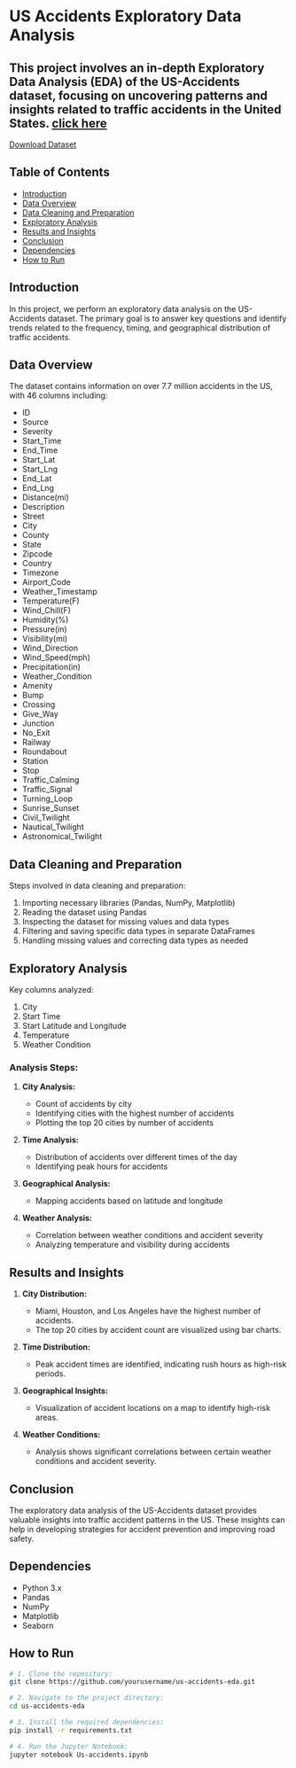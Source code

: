 # US Accidents Exploratory Data Analysis

This project involves an in-depth Exploratory Data Analysis (EDA) of the US-Accidents dataset, focusing on uncovering patterns and insights related to traffic accidents in the United States.
[click here](Us_accidents.ipynb)
------------------------------------
[Download Dataset]([Us_accidents.ipynb](https://www.kaggle.com/datasets/sobhanmoosavi/us-accidents))


## Table of Contents

- [Introduction](#introduction)
- [Data Overview](#data-overview)
- [Data Cleaning and Preparation](#data-cleaning-and-preparation)
- [Exploratory Analysis](#exploratory-analysis)
- [Results and Insights](#results-and-insights)
- [Conclusion](#conclusion)
- [Dependencies](#dependencies)
- [How to Run](#how-to-run)

## Introduction

In this project, we perform an exploratory data analysis on the US-Accidents dataset. The primary goal is to answer key questions and identify trends related to the frequency, timing, and geographical distribution of traffic accidents.

## Data Overview

The dataset contains information on over 7.7 million accidents in the US, with 46 columns including:

- ID
- Source
- Severity
- Start_Time
- End_Time
- Start_Lat
- Start_Lng
- End_Lat
- End_Lng
- Distance(mi)
- Description
- Street
- City
- County
- State
- Zipcode
- Country
- Timezone
- Airport_Code
- Weather_Timestamp
- Temperature(F)
- Wind_Chill(F)
- Humidity(%)
- Pressure(in)
- Visibility(mi)
- Wind_Direction
- Wind_Speed(mph)
- Precipitation(in)
- Weather_Condition
- Amenity
- Bump
- Crossing
- Give_Way
- Junction
- No_Exit
- Railway
- Roundabout
- Station
- Stop
- Traffic_Calming
- Traffic_Signal
- Turning_Loop
- Sunrise_Sunset
- Civil_Twilight
- Nautical_Twilight
- Astronomical_Twilight

## Data Cleaning and Preparation

Steps involved in data cleaning and preparation:

1. Importing necessary libraries (Pandas, NumPy, Matplotlib)
2. Reading the dataset using Pandas
3. Inspecting the dataset for missing values and data types
4. Filtering and saving specific data types in separate DataFrames
5. Handling missing values and correcting data types as needed

## Exploratory Analysis

Key columns analyzed:

1. City
2. Start Time
3. Start Latitude and Longitude
4. Temperature
5. Weather Condition

### Analysis Steps:

1. **City Analysis:**
   - Count of accidents by city
   - Identifying cities with the highest number of accidents
   - Plotting the top 20 cities by number of accidents

2. **Time Analysis:**
   - Distribution of accidents over different times of the day
   - Identifying peak hours for accidents

3. **Geographical Analysis:**
   - Mapping accidents based on latitude and longitude

4. **Weather Analysis:**
   - Correlation between weather conditions and accident severity
   - Analyzing temperature and visibility during accidents

## Results and Insights

1. **City Distribution:**
   - Miami, Houston, and Los Angeles have the highest number of accidents.
   - The top 20 cities by accident count are visualized using bar charts.

2. **Time Distribution:**
   - Peak accident times are identified, indicating rush hours as high-risk periods.

3. **Geographical Insights:**
   - Visualization of accident locations on a map to identify high-risk areas.

4. **Weather Conditions:**
   - Analysis shows significant correlations between certain weather conditions and accident severity.

## Conclusion

The exploratory data analysis of the US-Accidents dataset provides valuable insights into traffic accident patterns in the US. These insights can help in developing strategies for accident prevention and improving road safety.

## Dependencies

- Python 3.x
- Pandas
- NumPy
- Matplotlib
- Seaborn

## How to Run

```bash
# 1. Clone the repository:
git clone https://github.com/yourusername/us-accidents-eda.git

# 2. Navigate to the project directory:
cd us-accidents-eda

# 3. Install the required dependencies:
pip install -r requirements.txt

# 4. Run the Jupyter Notebook:
jupyter notebook Us-accidents.ipynb

